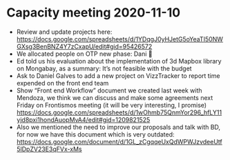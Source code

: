 # Capacity meeting 2020-11-10

- Review and update projects here: https://docs.google.com/spreadsheets/d/1YDqgJ0yHJetG5oYeaTI50NWGXsg3BenBNZ4Y7zCxapU/edit#gid=95426572
- We allocated people on OTP new phase: Dani :slightly_smiling_face:
- Ed told us his evaluation about the implementation of 3d Mapbox library on Mongabay, as a summary: It’s not feasible with the budget
- Ask to Daniel Galves to add a new project on VizzTracker to report time expended on the front end team
- Show “Front end Workflow” document we created last week with Mendoza, we think we can discuss and make some agreements next Friday on Frontismos meeting (it will be very interesting, I promise) https://docs.google.com/spreadsheets/d/1wOhmb75QnmYor296_hfLY11yjd8pxi1hondAuopMvA4/edit#gid=1209821525
- Also we mentioned the need to improve our proposals and talk with BD, for now we have this document which is very outdated: https://docs.google.com/document/d/1GL_zCgqqeUxQdWPWJzvdeeUtf5lDpZV23E3qFVx-xMs